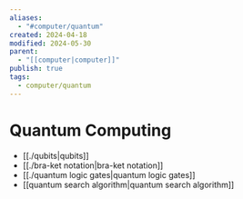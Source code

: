 ```yaml
---
aliases:
  - "#computer/quantum"
created: 2024-04-18
modified: 2024-05-30
parent:
  - "[[computer|computer]]"
publish: true
tags:
  - computer/quantum
---
```


# Quantum Computing
- [[./qubits|qubits]]
- [[./bra-ket notation|bra-ket notation]]
- [[./quantum logic gates|quantum logic gates]]
- [[quantum search algorithm|quantum search algorithm]]